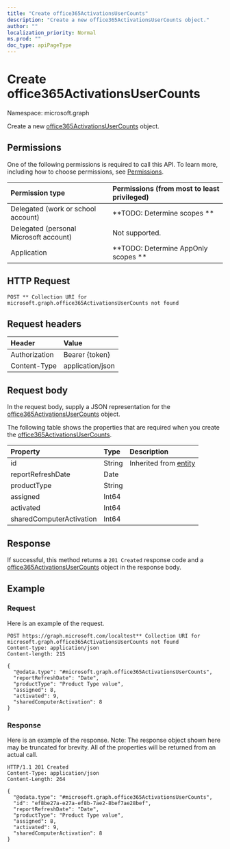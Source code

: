 ```yaml
---
title: "Create office365ActivationsUserCounts"
description: "Create a new office365ActivationsUserCounts object."
author: ""
localization_priority: Normal
ms.prod: ""
doc_type: apiPageType
---
```


# Create office365ActivationsUserCounts

Namespace: microsoft.graph

Create a new [office365ActivationsUserCounts](../resources/office365activationsusercounts.md) object.

## Permissions
One of the following permissions is required to call this API. To learn more, including how to choose permissions, see [Permissions](/concepts/permissions-reference.md).

|Permission type|Permissions (from most to least privileged)|
|:---|:---|
|Delegated (work or school account)|**TODO: Determine scopes **|
|Delegated (personal Microsoft account)|Not supported.|
|Application|**TODO: Determine AppOnly scopes **|

## HTTP Request
<!-- {
  "blockType": "ignored"
}
-->
``` http
POST ** Collection URI for microsoft.graph.office365ActivationsUserCounts not found
```

## Request headers
|Header|Value|
|:---|:---|
|Authorization|Bearer {token}|
|Content-Type|application/json|

## Request body
In the request body, supply a JSON representation for the [office365ActivationsUserCounts](../resources/office365activationsusercounts.md) object.

The following table shows the properties that are required when you create the [office365ActivationsUserCounts](../resources/office365activationsusercounts.md).

|Property|Type|Description|
|:---|:---|:---|
|id|String| Inherited from [entity](../resources/entity.md)|
|reportRefreshDate|Date||
|productType|String||
|assigned|Int64||
|activated|Int64||
|sharedComputerActivation|Int64||



## Response
If successful, this method returns a `201 Created` response code and a [office365ActivationsUserCounts](../resources/office365activationsusercounts.md) object in the response body.

## Example

### Request
Here is an example of the request.
<!-- {
  "blockType": "request",
  "name": "create_office365activationsusercounts_from_"
}
-->
``` http
POST https://graph.microsoft.com/localtest** Collection URI for microsoft.graph.office365ActivationsUserCounts not found
Content-type: application/json
Content-length: 215

{
  "@odata.type": "#microsoft.graph.office365ActivationsUserCounts",
  "reportRefreshDate": "Date",
  "productType": "Product Type value",
  "assigned": 8,
  "activated": 9,
  "sharedComputerActivation": 8
}
```

### Response
Here is an example of the response. Note: The response object shown here may be truncated for brevity. All of the properties will be returned from an actual call.
<!-- {
  "blockType": "response",
  "truncated": true,
  "@odata.type": "microsoft.graph.office365activationsusercounts"
}
-->
``` http
HTTP/1.1 201 Created
Content-Type: application/json
Content-Length: 264

{
  "@odata.type": "#microsoft.graph.office365ActivationsUserCounts",
  "id": "ef8be27a-e27a-ef8b-7ae2-8bef7ae28bef",
  "reportRefreshDate": "Date",
  "productType": "Product Type value",
  "assigned": 8,
  "activated": 9,
  "sharedComputerActivation": 8
}
```

